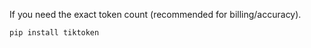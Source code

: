 If you need the exact token count (recommended for billing/accuracy).

```bash
pip install tiktoken
```
